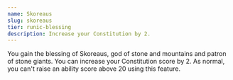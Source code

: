 ```yaml
---
name: Skoreaus
slug: skoreaus
tier: runic-blessing
description: Increase your Constitution by 2.
---
```


You gain the blessing of Skoreaus, god of stone and mountains and patron of stone giants. You can increase your Constitution score by 2. As normal, you can't raise an ability score above 20 using this feature.
